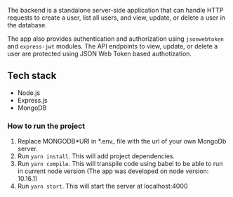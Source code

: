 The backend is a standalone server-side application that can handle HTTP requests to create a user, list all users, and view, update, or delete a user in the database.

The app also provides authentication and authorization using `jsonwebtoken` and `express-jwt` modules. The API endpoints to view, update, or delete a user are protected using JSON Web Token based authotization.

## **Tech stack**

- Node.js
- Express.js
- MongoDB

### **How to run the project**

1. Replace MONGODB*URI in *.env\_ file with the url of your own MongoDb server.
2. Run `yarn install`. This will add project dependencies.
3. Run `yarn compile`. This will transpile code using babel to be able to run in current node version (The app was developed on node version: 10.16.1)
4. Run `yarn start`. This will start the server at localhost:4000
